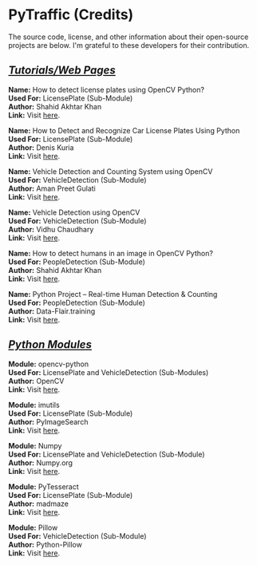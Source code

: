 # PyTraffic (Credits)

The source code, license, and other information about their open-source projects are below. I'm grateful to these developers for their contribution.

## <u><i>Tutorials/Web Pages</i></u>

**Name:** How to detect license plates using OpenCV Python?<br>
**Used For:** LicensePlate (Sub-Module)<br>
**Author:** Shahid Akhtar Khan<br>
**Link:** Visit [here](https://www.tutorialspoint.com/how-to-detect-license-plates-using-opencv-python).<br>

**Name:** How to Detect and Recognize Car License Plates Using Python<br>
**Used For:** LicensePlate (Sub-Module)<br>
**Author:** Denis Kuria<br>
**Link:** Visit [here](https://www.makeuseof.com/python-car-license-plates-detect-and-recognize).<br>

**Name:** Vehicle Detection and Counting System using OpenCV<br>
**Used For:** VehicleDetection (Sub-Module)<br>
**Author:** Aman Preet Gulati<br>
**Link:** Visit [here](https://www.analyticsvidhya.com/blog/2021/12/vehicle-detection-and-counting-system-using-opencv).<br>

**Name:** Vehicle Detection using OpenCV<br>
**Used For:** VehicleDetection (Sub-Module)<br>
**Author:** Vidhu Chaudhary<br>
**Link:** Visit [here](https://www.codingninjas.com/codestudio/library/vehicle-detection-using-opencv).<br>

**Name:** How to detect humans in an image in OpenCV Python?<br>
**Used For:** PeopleDetection (Sub-Module)<br>
**Author:** Shahid Akhtar Khan<br>
**Link:** Visit [here](https://www.tutorialspoint.com/how-to-detect-humans-in-an-image-in-opencv-python).<br>

**Name:** Python Project – Real-time Human Detection & Counting<br>
**Used For:** PeopleDetection (Sub-Module)<br>
**Author:** Data-Flair.training<br>
**Link:** Visit [here](https://data-flair.training/blogs/python-project-real-time-human-detection-counting).<br>

## <u><i>Python Modules</i></u>

**Module:** opencv-python<br>
**Used For:** LicensePlate and VehicleDetection (Sub-Modules)<br>
**Author:** OpenCV<br>
**Link:** Visit [here](https://github.com/opencv/opencv-python).<br>

**Module:** imutils<br>
**Used For:** LicensePlate (Sub-Module)<br>
**Author:** PyImageSearch<br>
**Link:** Visit [here](https://github.com/PyImageSearch/imutils).<br>

**Module:** Numpy<br>
**Used For:** LicensePlate and VehicleDetection (Sub-Module)<br>
**Author:** Numpy.org<br>
**Link:** Visit [here](https://github.com/numpy/numpy).<br>

**Module:** PyTesseract<br>
**Used For:** LicensePlate (Sub-Module)<br>
**Author:** madmaze<br>
**Link:** Visit [here](https://github.com/madmaze/pytesseract).<br>

**Module:** Pillow<br>
**Used For:** VehicleDetection (Sub-Module)<br>
**Author:** Python-Pillow<br>
**Link:** Visit [here](https://github.com/python-pillow/Pillow).<br>